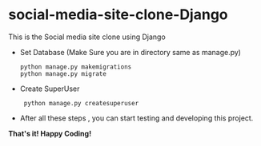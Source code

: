 # social-media-site-clone-Django
This is the Social media site clone using Django

- Set Database (Make Sure you are in directory same as manage.py)

      python manage.py makemigrations
      python manage.py migrate
      
- Create SuperUser

       python manage.py createsuperuser

- After all these steps , you can start testing and developing this project.

**That's it! Happy Coding!**
